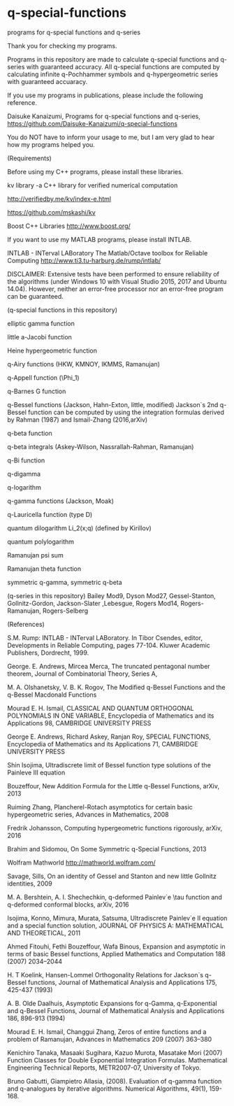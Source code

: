 # q-special-functions

programs for q-special functions and q-series

Thank you for checking my programs.

Programs in this repository are made to calculate q-special functions and q-series with guaranteed accuracy. All q-special functions are computed by calculating infinite q-Pochhammer symbols and q-hypergeometric series with guaranteed accuaracy. 

If you use my programs in publications, please include the following reference.

Daisuke Kanaizumi, Programs for q-special functions and q-series,
https://github.com/Daisuke-Kanaizumi/q-special-functions

You do NOT have to inform your usage to me, but I am very glad to hear how my programs helped you.

(Requirements)

Before using my C++ programs, please install these libraries.

kv library -a C++ library for verified numerical computation 

http://verifiedby.me/kv/index-e.html

https://github.com/mskashi/kv

Boost C++ Libraries http://www.boost.org/

If you want to use my MATLAB programs, please install INTLAB.

INTLAB - INTerval LABoratory
The Matlab/Octave toolbox for Reliable Computing
http://www.ti3.tu-harburg.de/rump/intlab/

DISCLAIMER: Extensive tests have been performed to ensure reliability of the algorithms (under Windows 10 with Visual Studio 2015, 2017 and Ubuntu 14.04). However, neither an error-free processor nor an error-free program can be guaranteed.

(q-special functions in this repository)

elliptic gamma function

little a-Jacobi function 

Heine hypergeometric function

q-Airy functions (HKW, KMNOY, IKMMS, Ramanujan)

q-Appell function (\Phi_1)

q-Barnes G function

q-Bessel functions (Jackson, Hahn-Exton, little, modified)
Jackson`s 2nd q-Bessel function can be computed by using the integration formulas derived by Rahman (1987) and Ismail-Zhang (2016,arXiv)

q-beta function

q-beta integrals (Askey-Wilson, Nassrallah-Rahman, Ramanujan)

q-Bi function 

q-digamma

q-logarithm

q-gamma functions (Jackson, Moak)

q-Lauricella function (type D)

quantum dilogarithm Li_2(x;q) (defined by Kirillov)

quantum polylogarithm

Ramanujan psi sum

Ramanujan theta function

symmetric q-gamma, symmetric q-beta

(q-series in this repository)
Bailey Mod9, Dyson Mod27, Gessel-Stanton, Gollnitz-Gordon, Jackson-Slater ,Lebesgue, Rogers Mod14, Rogers-Ramanujan, Rogers-Selberg

(References)

S.M. Rump: INTLAB - INTerval LABoratory. 
In Tibor Csendes, editor, Developments in Reliable Computing, pages 77-104. 
Kluwer Academic Publishers, Dordrecht, 1999.

George. E. Andrews, Mircea Merca, 
The truncated pentagonal number theorem,
Journal of Combinatorial Theory, Series A,

M. A. Olshanetsky, V. B. K. Rogov,
The Modified q-Bessel Functions and the q-Bessel Macdonald Functions

Mourad E. H. Ismail,
CLASSICAL AND QUANTUM ORTHOGONAL POLYNOMIALS IN ONE VARIABLE,
Encyclopedia of Mathematics and its Applications 98,
CAMBRIDGE UNIVERSITY PRESS

George E. Andrews, Richard Askey, Ranjan Roy,
SPECIAL FUNCTIONS,
Encyclopedia of Mathematics and its Applications 71,
CAMBRIDGE UNIVERSITY PRESS

Shin Isojima, Ultradiscrete limit of Bessel function type solutions of the Painleve III equation

Bouzeffour, New Addition Formula for the Little q-Bessel Functions, arXiv, 2013

Ruiming Zhang, Plancherel-Rotach asymptotics for certain basic hypergeometric series, Advances in Mathematics, 2008

Fredrik Johansson, Computing hypergeometric functions rigorously, arXiv, 2016

Brahim and Sidomou, On Some Symmetric q-Special Functions, 2013

Wolfram Mathworld http://mathworld.wolfram.com/

Savage, Sills, On an identity of Gessel and Stanton and new little Gollnitz identities, 2009 

M. A. Bershtein, A. I. Shechechkin, q-deformed Painlev\`e \tau function and q-deformed conformal blocks, arXiv, 2016

Isojima, Konno, Mimura, Murata, Satsuma, Ultradiscrete Painlev\`e II equation and a special function solution, JOURNAL OF PHYSICS A: MATHEMATICAL AND THEORETICAL, 2011

Ahmed Fitouhi, Fethi Bouzeffour, Wafa Binous, Expansion and asymptotic in terms of basic Bessel functions, Applied Mathematics and Computation 188 (2007) 2034–2044

H. T Koelink, Hansen-Lommel Orthogonality Relations for Jackson`s q-Bessel functions, Journal of Mathematical Analysis and Applications 175, 425-437 (1993)

A. B. Olde Daalhuis, Asymptotic Expansions for q-Gamma, q-Exponential and q-Bessel Functions, Journal of Mathematical Analysis and Applications 186, 896-913 (1994)

Mourad E. H. Ismail, Changgui Zhang, Zeros of entire functions and a problem of Ramanujan, Advances in Mathematics 209 (2007) 363–380

Kenichiro Tanaka, Masaaki Sugihara, Kazuo Murota, Masatake Mori (2007) Function Classes for Double Exponential Integration Formulas. Mathematical Engineering Technical Reports, METR2007-07, University of Tokyo. 

Bruno Gabutti, Giampietro Allasia, (2008). Evaluation of q-gamma function and q-analogues by iterative algorithms. Numerical Algorithms, 49(1), 159-168.
